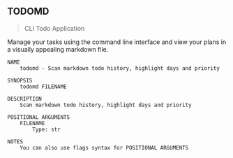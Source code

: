 TODOMD
------

> CLI Todo Application

Manage your tasks using the command line interface and view your plans in a visually appealing markdown file.

```
NAME
    todomd - Scan markdown todo history, highlight days and priority

SYNOPSIS
    todomd FILENAME

DESCRIPTION
    Scan markdown todo history, highlight days and priority

POSITIONAL ARGUMENTS
    FILENAME
        Type: str

NOTES
    You can also use flags syntax for POSITIONAL ARGUMENTS
```
